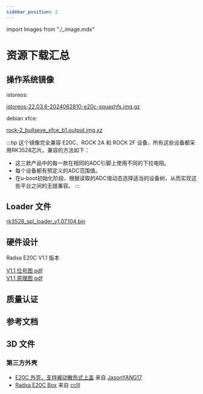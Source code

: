 ```yaml
---
sidebar_position: 2
---
```


import Images from "./\_image.mdx"

# 资源下载汇总

## 操作系统镜像

istoreos:

[istoreos-22.03.6-2024062810-e20c-squashfs.img.gz](https://dl.radxa.com/rock2/images/istoreos/istoreos-22.03.6-2024062810-e20c-squashfs.img.gz)

debian xfce:

[rock-2_bullseye_xfce_b1.output.img.xz](https://github.com/radxa-build/rock-2/releases/download/b1/rock-2_bullseye_xfce_b1.output.img.xz)

:::tip
这个镜像完全兼容 E20C、ROCK 2A 和 ROCK 2F 设备，所有这些设备都采用RK3528芯片。兼容的方法如下：

- 这三款产品中的每一款在相同的ADC引脚上使用不同的下拉电阻。
- 每个设备都有预定义的ADC范围值。
- 在u-boot初始化阶段，根据读取的ADC值动态选择适当的设备树，从而实现这些平台之间的无缝兼容。
  :::

## Loader 文件

[rk3528_spl_loader_v1.07.104.bin](https://dl.radxa.com/rock2/images/loader/rk3528_spl_loader_v1.07.104.bin)

## 硬件设计

Radxa E20C V1.1 版本

[V1.1 位号图 pdf](https://dl.radxa.com/e/e20c/v1.10/radxa_e20c_v1100_Components_Placement_map.pdf)  
[V1.1 原理图 pdf](https://dl.radxa.com/e/e20c/v1.10/radxa_e20c_v1100_schematic.pdf)

## 质量认证

## 参考文档

## 3D 文件

### 第三方外壳

- [E20C 外壳，支持被动散热式上盖](https://makerworld.com/en/models/519794#profileId-436182) 来自 [JasonYANG17](https://makerworld.com/en/@Jasonyang170)
- [Radxa E20C Box](https://www.printables.com/model/931601-radxa-e20c-box) 来自 [cclll](https://www.printables.com/@cclll_947574)
